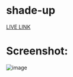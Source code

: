 # shade-up

[LIVE LINK](https://alokverma-shadeup.netlify.app)

# Screenshot:

![image](https://github.com/alokVerma749/shade-up/assets/87599400/234e0576-bdc7-4264-928c-acbb1f3cf9a3)
